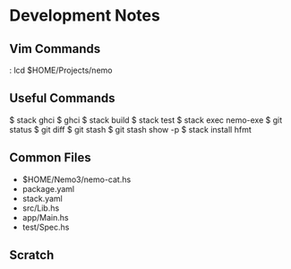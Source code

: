 Development Notes
=================

Vim Commands
------------
  : lcd $HOME/Projects/nemo

Useful Commands
---------------
  $ stack ghci
  $ ghci
  $ stack build
  $ stack test
  $ stack exec nemo-exe
  $ git status
  $ git diff
  $ git stash
  $ git stash show -p
  $ stack install hfmt

Common Files
------------
- $HOME/Nemo3/nemo-cat.hs
- package.yaml
- stack.yaml
- src/Lib.hs
- app/Main.hs
- test/Spec.hs

Scratch
-------

  
